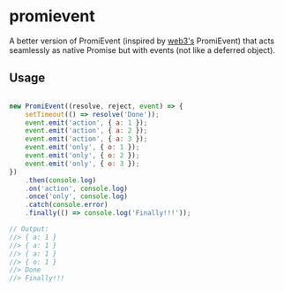 # promievent
A better version of PromiEvent (inspired by [web3's](https://github.com/ethereum/web3.js) PromiEvent) that acts seamlessly as native Promise but with events (not like a deferred object).  

## Usage
```javascript

new PromiEvent((resolve, reject, event) => {
    setTimeout(() => resolve('Done'));
    event.emit('action', { a: 1 });
    event.emit('action', { a: 2 });
    event.emit('action', { a: 3 });
    event.emit('only', { o: 1 });
    event.emit('only', { o: 2 });
    event.emit('only', { o: 3 });
})
    .then(console.log)
    .on('action', console.log)
    .once('only', console.log)
    .catch(console.error)
    .finally(() => console.log('Finally!!!'));

// Output:
//> { a: 1 }
//> { a: 1 }
//> { a: 1 }
//> { o: 1 }
//> Done
//> Finally!!!

```
